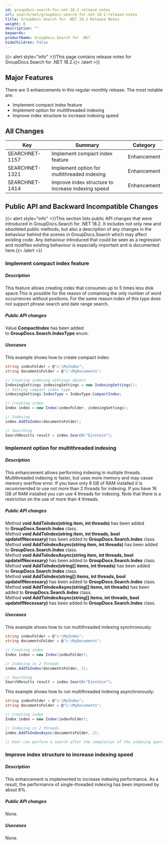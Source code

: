 ```yaml
---
id: groupdocs-search-for-net-18-2-release-notes
url: search/net/groupdocs-search-for-net-18-2-release-notes
title: GroupDocs.Search for .NET 18.2 Release Notes
weight: 8
description: ""
keywords: 
productName: GroupDocs.Search for .NET
hideChildren: False
---
```

{{< alert style="info" >}}This page contains release notes for GroupDocs.Search for .NET 18.2.{{< /alert >}}

## Major Features

There are 3 enhancements in this regular monthly release. The most notable are:

*   Implement compact index feature
*   Implement option for multithreaded indexing 
*   Improve index structure to increase indexing speed

## All Changes

| Key | Summary | Category |
| --- | --- | --- |
| SEARCHNET-1157 | Implement compact index feature | Enhancement |
| SEARCHNET-1321 | Implement option for multithreaded indexing | Enhancement |
| SEARCHNET-1414 | Improve index structure to increase indexing speed | Enhancement |

## Public API and Backward Incompatible Changes

{{< alert style="info" >}}This section lists public API changes that were introduced in GroupDocs.Search for .NET 18.2. It includes not only new and obsoleted public methods, but also a description of any changes in the behaviour behind the scenes in GroupDocs.Search which may affect existing code. Any behaviour introduced that could be seen as a regression and modifies existing behaviour is especially important and is documented here.{{< /alert >}}

### Implement compact index feature

##### Description

This feature allows creating index that consumes up to 5 times less disk space.This is possible for the reason of containing the only number of word occurrences without positions. For the same reason index of this type does not support phrase search and date range search.

##### Public API changes

Value **CompactIndex** has been added to **GroupDocs.Search.IndexType** enum.

##### Usecases

This example shows how to create compact index:

```csharp
string indexFolder = @"c:\MyIndex";
string documentsFolder = @"c:\MyDocuments";

// Creating indexing settings object
IndexingSettings indexingSettings = new IndexingSettings();
// Setting compact index type
indexingSettings.IndexType = IndexType.CompactIndex;

// Creating index
Index index = new Index(indexFolder, indexingSettings);

// Indexing
index.AddToIndex(documentsFolder);

// Searching
SearchResults result = index.Search("Einstein");
```

### Implement option for multithreaded indexing

##### Description

This enhancement allows performing indexing in multiple threads. Multithreaded indexing is faster, but uses more memory and may cause memory overflow error. If you have only 8 GB of RAM installed it is recommended to use not more than 2 threads for indexing. If you have 16 GB of RAM installed you can use 4 threads for indexing. Note that there is a restriction on the use of more than 4 threads.

##### Public API changes

Method **void AddToIndex(string item, int threads)** has been added to **GroupDocs.Search.Index** class.  
Method **void AddToIndex(string item, int threads, bool updateIfNecessary)** has been added to **GroupDocs.Search.Index** class.  
Method **void AddToIndexAsync(string item, int threads)** has been added to **GroupDocs.Search.Index** class.  
Method **void AddToIndexAsync(string item, int threads, bool updateIfNecessary)** has been added to **GroupDocs.Search.Index** class.  
Method **void AddToIndex(string\[\] items, int threads)** has been added to **GroupDocs.Search.Index** class.  
Method **void AddToIndex(string\[\] items, int threads, bool updateIfNecessary)** has been added to **GroupDocs.Search.Index** class.  
Method **void AddToIndexAsync(string\[\] items, int threads)** has been added to **GroupDocs.Search.Index** class.  
Method **void AddToIndexAsync(string\[\] items, int threads, bool updateIfNecessary)** has been added to **GroupDocs.Search.Index** class.

##### Usecases

This example shows how to run multithreaded indexing synchronously:

```csharp
string indexFolder = @"c:\MyIndex";
string documentsFolder = @"c:\MyDocuments";

// Creating index
Index index = new Index(indexFolder);

// Indexing in 2 threads
index.AddToIndex(documentsFolder, 2);

// Searching
SearchResults result = index.Search("Einstein");
```

This example shows how to run multithreaded indexing asynchronously:

```csharp
string indexFolder = @"c:\MyIndex";
string documentsFolder = @"c:\MyDocuments";

// Creating index
Index index = new Index(indexFolder);

// Indexing in 2 threads
index.AddToIndexAsync(documentsFolder, 2);

// User can perform a search after the completion of the indexing operation
```

### Improve index structure to increase indexing speed

##### Description

This enhancement is implemented to increase indexing performance. As a result, the performance of single-threaded indexing has been improved by about 8%.

##### Public API changes

None.

##### Usecases

None.
